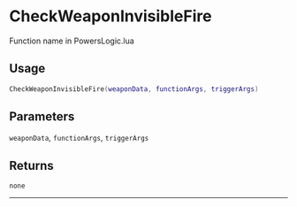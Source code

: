 # CheckWeaponInvisibleFire
Function name in PowersLogic.lua
## Usage
```lua
CheckWeaponInvisibleFire(weaponData, functionArgs, triggerArgs)
```
## Parameters
`weaponData`, `functionArgs`, `triggerArgs`
## Returns
`none`

---